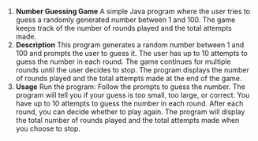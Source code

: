 1. **Number Guessing Game**
A simple Java program where the user tries to guess a randomly generated number between 1 and 100.
The game keeps track of the number of rounds played and the total attempts made.
2. **Description**
This program generates a random number between 1 and 100 and prompts the user to guess it. The user has up to 10 attempts to guess the number in each round.
The game continues for multiple rounds until the user decides to stop.
The program displays the number of rounds played and the total attempts made at the end of the game.
3. **Usage**
Run the program:
Follow the prompts to guess the number.
The program will tell you if your guess is too small, too large, or correct.
You have up to 10 attempts to guess the number in each round.
After each round, you can decide whether to play again.
The program will display the total number of rounds played and the total attempts made when you choose to stop.
